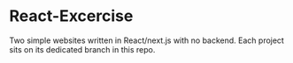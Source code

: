 # React-Excercise
Two simple websites written in React/next.js with no backend.
Each project sits on its dedicated branch in this repo.
